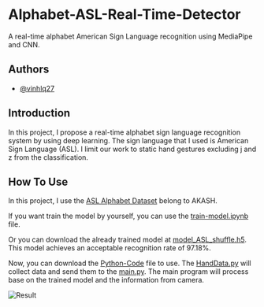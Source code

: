 # Alphabet-ASL-Real-Time-Detector
A real-time alphabet American Sign Language recognition using MediaPipe and CNN.

## Authors

- [@vinhlq27](https://github.com/vinhlq27)


## Introduction

In this project, I propose a real-time alphabet sign language recognition system by using deep learning. The sign language that I used is American Sign Language (ASL). I limit our work to static hand gestures excluding j and z from the classification.

## How To Use

In this project, I use the [ASL Alphabet Dataset](https://www.kaggle.com/datasets/grassknoted/asl-alphabet) belong to AKASH. 

If you want train the model by yourself, you can use the [train-model.ipynb](https://github.com/vinhlq27/Alphabet-ASL-Real-Time-Classification/blob/main/train-model.ipynb) file.

Or you can download the already trained model at [model_ASL_shuffle.h5](https://github.com/vinhlq27/Alphabet-ASL-Real-Time-Classification/blob/main/model_ASL_shuffle.h5). This model achieves an acceptable recognition rate of 97.18%.

Now, you can download the [Python-Code](https://github.com/vinhlq27/Alphabet-ASL-Real-Time-Classification/tree/main/Python-Code) file to use. The [HandData.py](https://github.com/vinhlq27/Alphabet-ASL-Real-Time-Classification/blob/main/Python-Code/HandData.py) will collect data and send them to the [main.py](https://github.com/vinhlq27/Alphabet-ASL-Real-Time-Classification/blob/main/Python-Code/main.py). The main program will process base on the trained model and the information from camera.

![Result](https://github.com/vinhlq27/Alphabet-ASL-Real-Time-Classification/blob/main/Demo/Demo.gif)



